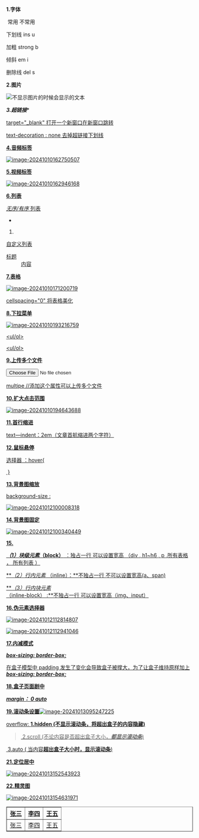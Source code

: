 **1.字体**                       

​                                常用                              不常用

下划线                      ins                                   u

加粗                       strong                               b

倾斜                        em                                    i

删除线                     del                                   s



**2.图片**

<img src=" " alt="不显示图片的时候会显示的文本"  title="鼠标放到图片显示文本"  >



***3.超链接****

<a href="#" target="_blank">

target="_blank"                                            打开一个新窗口在新窗口跳转

text-decoration  :   none                               去掉超链接下划线



**4.音频标签**

![image-20241010162750507](C:\Users\86150\AppData\Roaming\Typora\typora-user-images\image-20241010162750507.png)





**5.视频标签**

![image-20241010162946168](C:\Users\86150\AppData\Roaming\Typora\typora-user-images\image-20241010162946168.png)

**6.列表**

*无序/有序* 列表

<ul>
    <li></li>
</ul>

<ol>
    <li>
</ol>

自定义列表

<dl>
    <dt>标题</dt>
        <dd>
            内容
        </dd>
</dl>

**7.表格**

![image-20241010171200719](C:\Users\86150\AppData\Roaming\Typora\typora-user-images\image-20241010171200719.png)

  <table border="1" cellspacing="0" >
    <tr>
      <th>张三</th>
      <th>李四</th>
      <th>王五</th>
    </tr>
    <tr>
      <td>张三</td>
      <td>李四</td>
      <td>王五</td>
cellspacing="0" 将表格美化

**8.下拉菜单**

![image-20241010193216759](C:\Users\86150\AppData\Roaming\Typora\typora-user-images\image-20241010193216759.png)

<ul/ol>

<ul/ol>

**9.上传多个文件**

<input type="file" multipe>

multipe  //添加这个属性可以上传多个文件



**10.扩大点击范围**

![image-20241010194643688](C:\Users\86150\AppData\Roaming\Typora\typora-user-images\image-20241010194643688.png)

**11.首行缩进**

text—indent：2em（文章首航缩进两个字符）



**12.鼠标悬停**

选择器 ：hover{



​                           }

**13.背景图缩放**

background-size :

![image-20241012100008318](C:\Users\86150\AppData\Roaming\Typora\typora-user-images\image-20241012100008318.png)





**14.背景图固定**

![image-20241012100340449](C:\Users\86150\AppData\Roaming\Typora\typora-user-images\image-20241012100340449.png)





**15.**

***（1）块级元素*（block）**  ：独占一行   可以设置宽高 （div   ,   h1~h6   , p     ,所有表格  ，  所有列表  ）

***（2）行内元素*  （inline）：**不独占一行  不可以设置宽高(a、span)

***（3）行内块元素* （inline-block） :**不独占一行    可以设置宽高（img、input）







**16.伪元素选择器**

![image-20241012112814807](C:\Users\86150\AppData\Roaming\Typora\typora-user-images\image-20241012112814807.png)



![image-20241012112941046](C:\Users\86150\AppData\Roaming\Typora\typora-user-images\image-20241012112941046.png)





**17.内减模式**

 ***box-sizing: border-box;***    

在盒子模型中 padding 发生了变化会导致盒子被撑大，为了让盒子维持原样加上 ***box-sizing: border-box;*** 

**18.盒子页面剧中**

***margin： 0 auto***



**19.滚动条设置**![image-20241013095247225](C:\Users\86150\AppData\Roaming\Typora\typora-user-images\image-20241013095247225.png)

overflow:           **1.hidden  (不显示滚动条，将超出盒子的内容隐藏)**

> ​                             2.scroll  (不论内容是否超出盒子大小，***都显示滚动条***)

​                                 3.auto    ( 当内容**超出盒子大小时，显示滚动条**)



**21.定位居中**

![image-20241013152543923](C:\Users\86150\AppData\Roaming\Typora\typora-user-images\image-20241013152543923.png)

**22.精灵图**

![image-20241013154631971](C:\Users\86150\AppData\Roaming\Typora\typora-user-images\image-20241013154631971.png)